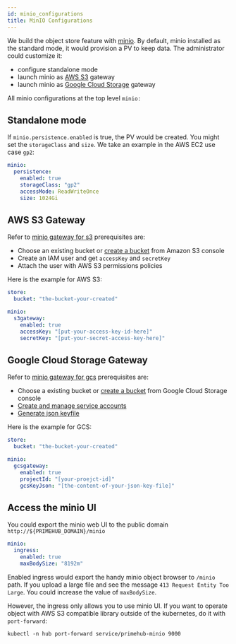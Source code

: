 ```yaml
---
id: minio_configurations
title: MinIO Configurations
---
```



We build the object store feature with [minio](https://docs.min.io/). By default, minio installed as the standard mode, it would provision a PV to keep data. The administrator could customize it:

* configure standalone mode
* launch minio as [AWS S3](https://aws.amazon.com/s3/) gateway
* launch minio as [Google Cloud Storage](https://cloud.google.com/storage) gateway

All minio configurations at the top level `minio:`


## Standalone mode

If `minio.persistence.enabled` is true, the PV would be created. You might set the `storageClass` and `size`. We take an example in the AWS EC2 use case `gp2`:

```yaml
minio:
  persistence:
    enabled: true
    storageClass: "gp2"
    accessMode: ReadWriteOnce
    size: 1024Gi

```

## AWS S3 Gateway

Refer to [minio gateway for s3](https://docs.min.io/docs/minio-gateway-for-s3.html) prerequisites are:

* Choose an existing bucket or [create a bucket](https://docs.aws.amazon.com/AmazonS3/latest/gsg/CreatingABucket.html) from Amazon S3 console
* Create an IAM user and get `accessKey` and `secretKey`
* Attach the user with AWS S3 permissions policies

Here is the example for AWS S3:

```yaml
store:
  bucket: "the-bucket-your-created"

minio:
  s3gateway:
    enabled: true
    accessKey: "[put-your-access-key-id-here]"
    secretKey: "[put-your-secret-access-key-here]"
```

## Google Cloud Storage Gateway

Refer to [minio gateway for gcs](https://docs.min.io/docs/minio-gateway-for-gcs.html) prerequisites are:

* Choose a existing bucket or [create a bucket](https://cloud.google.com/storage/docs/quickstart-console) from Google Cloud Storage console
* [Create and manage service accounts](https://cloud.google.com/iam/docs/creating-managing-service-accounts)
* [Generate json keyfile](https://cloud.google.com/iam/docs/creating-managing-service-account-keys)

Here is the example for GCS:

```yaml
store:
  bucket: "the-bucket-your-created"

minio:
  gcsgateway:
    enabled: true
    projectId: "[your-proejct-id]"
    gcsKeyJson: "[the-content-of-your-json-key-file]"
```

## Access the minio UI

You could export the minio web UI to the public domain `http://${PRIMEHUB_DOMAIN}/minio`

```yaml
minio:
  ingress:
    enabled: true
    maxBodySize: "8192m"
```

Enabled ingress would export the handy minio object browser to `/minio` path. If you upload a large file and see the message `413 Request Entity Too Large`. You could increase the value of `maxBodySize`.

However, the ingress only allows you to use minio UI. If you want to operate object with AWS S3 compatible library outside of the kubernetes, do it with `port-forward`:

```
kubectl -n hub port-forward service/primehub-minio 9000
```
